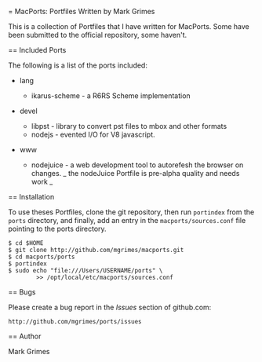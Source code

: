 = MacPorts: Portfiles Written by Mark Grimes

This is a collection of Portfiles that I have written for MacPorts. Some have
been submitted to the official repository, some haven't. 

== Included Ports

The following is a list of the ports included:

* lang
	* ikarus-scheme - a R6RS Scheme implementation

* devel
	* libpst - library to convert pst files to mbox and other formats
	* nodejs - evented I/O for V8 javascript. 

* www
	* nodejuice - a web development tool to autorefesh the browser on changes.
		_ the nodeJuice Portfile is pre-alpha quality and needs work _


== Installation

To use theses Portfiles, clone the git repository, then run `portindex` from
the `ports` directory, and finally, add an entry in the `macports/sources.conf`
file pointing to the ports directory. 

	$ cd $HOME
	$ git clone http://github.com/mgrimes/macports.git
	$ cd macports/ports
	$ portindex
	$ sudo echo "file:///Users/USERNAME/ports" \
			>> /opt/local/etc/macports/sources.conf

== Bugs

Please create a bug report in the *Issues* section of github.com:

	http://github.com/mgrimes/ports/issues

== Author

Mark Grimes

